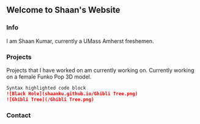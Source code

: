 ## Welcome to Shaan's Website

### Info

I am Shaan Kumar, currently a UMass Amherst freshemen. 

### Projects

Projects that I have worked on am currently working on. Currently working on a female Funko Pop 3D model.

```markdown
Syntax highlighted code block
![Black Hole](shaanku.github.io/Ghibli Tree.png)
![Ghibli Tree](/Ghibli Tree.png)

```

### Contact


